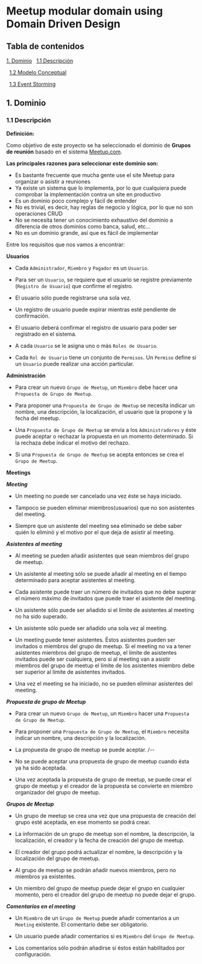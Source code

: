 # Meetup modular domain using Domain Driven Design

## Tabla de contenidos

[1. Dominio](#1-Dominio)
&nbsp;&nbsp;[1.1 Descripción](#11-descripcion)

&nbsp;&nbsp;[1.2 Modelo Conceptual](#12-modelo-conceptual)

&nbsp;&nbsp;[1.3 Event Storming](#13-event-storming)

## 1. Dominio

### 1.1 Descripción

**Definición:**

Como objetivo de este proyecto se ha seleccionado el dominio de **Grupos de reunión** basado en el sistema [Meetup.com](https://www.meetup.com/).

**Las principales razones para seleccionar este dominio son:**

- Es bastante frecuente que mucha gente use el site Meetup para organizar o asistir a reuniones
- Ya existe un sistema que lo implementa, por lo que cualquiera puede comprobar la implementación contra un site en productivo
- Es un dominio poco complejo y fácil de entender
- No es trivial, es decir, hay reglas de negocio y lógica, por lo que no son operaciones CRUD
- No se necesita tener un conocimiento exhaustivo del dominio a diferencia de otros dominios como banca, salud, etc...
- No es un dominio grande, así que es fácil de implementar

Entre los requisitos que nos vamos a encontrar:

**Usuarios**

 - Cada `Administrador`, `Miembro` y `Pagador` es un `Usuario`. 

 - Para ser un `Usuario`, se requiere que el usuario se registre previamente (`Registro de Usuario`) que confirme el registro. 

 - El usuario sólo puede registrarse una sola vez.

 - Un registro de usuario puede expirar mientras esté pendiente de confirmación.
   
 - El usuario deberá confirmar el registro de usuario para poder ser registrado en el sistema.
   
 - A cada `Usuario` se le asigna uno o más `Roles de Usuario`.

 - Cada `Rol de Usuario` tiene un conjunto de `Permisos`. Un `Permiso` define si un `Usuario` puede realizar una acción particular.

**Administración**

 - Para crear un nuevo `Grupo de Meetup`, un `Miembro` debe hacer una `Propuesta de Grupo de Meetup`.

 - Para proponer una `Propuesta de Grupo de Meetup` se necesita indicar un nombre, una descripción, la localización, el usuario que la propone y la fecha del meetup.

 - Una `Propuesta de Grupo de Meetup` se envía a los `Administradores` y éste puede aceptar o rechazar la propuesta en un momento determinado. Si la rechaza debe indicar el motivo del rechazo.

 - Si una `Propuesta de Grupo de Meetup` se acepta entonces se crea el `Grupo de Meetup`.

**Meetings**

***Meeting***

 - Un meeting no puede ser cancelado una vez éste se haya iniciado.

 - Tampoco se pueden eliminar miembros(usuarios) que no son asistentes del meeting.

 - Siempre que un asistente del meeting sea eliminado se debe saber quién lo eliminó y el motivo por el que deja 
   de asistir al meeting.

***Asistentes al meeting***

 - Al meeting se pueden añadir asistentes que sean miembros del grupo de meetup.

 - Un asistente al meeting sólo se puede añadir al meeting en el tiempo determinado para 
   aceptar asistentes al meeting.
 
 - Cada asistente puede traer un número de invitados que no debe superar el número máximo de 
   invitados que puede traer el asistente del meeting.
   
 - Un asistente sólo puede ser añadido si el límite de asistentes al meeting no ha sido superado.

 - Un asistente sólo puede ser añadido una sola vez al meeting.

 - Un meeting puede tener asistentes. Éstos asistentes pueden ser invitados o miembros del grupo
   de meetup. Si el meeting no va a tener asistentes miembros del grupo de meetup, el límite
   de asistentes invitados puede ser cualquiera, pero si al meeting van a asistir miembros del grupo de meetup
   el límite de los asistentes miembro debe ser superior al límite de asistentes invitados.

 - Una vez el meeting se ha iniciado, no se pueden eliminar asistentes del meeting.

***Propuesta de grupo de Meetup***

 - Para crear un nuevo `Grupo de Meetup`, un `Miembro` hacer una `Propuesta de Grupo de Meetup`. 
   
 - Para proponer una `Propuesta de Grupo de Meetup`, el `Miembro` necesita indicar un nombre, una descripción y la localización.

 - La propuesta de grupo de meetup se puede aceptar.
/*--*
 - No se puede aceptar una propuesta de grupo de meetup cuando ésta ya ha sido aceptada.
  
 - Una vez aceptada la propuesta de grupo de meetup, se puede crear el grupo de meetup y el creador 
   de la propuesta se convierte en miembro organizador del grupo de meetup.

***Grupos de Meetup***

 - Un grupo de meetup se crea una vez que una propuesta de creación del grupo esté aceptada, en ese momento se
   podrá crear.

 - La información de un grupo de meetup son el nombre, la descripción, la localización, el creador y la fecha de
   creación del grupo de meetup.

 - El creador del grupo podrá actualizar el nombre, la descripción y la localización del grupo de meetup.

 - Al grupo de meetup se podrán añadir nuevos miembros, pero no miembros ya existentes.

 - Un miembro del grupo de meetup puede dejar el grupo en cualquier momento, pero el creador del grupo de meetup 
   no puede dejar el grupo.

***Comentarios en el meeting***

 - Un `Miembro` de un `Grupo de Meetup` puede añadir comentarios a un `Meeting` existente. El comentario debe ser obligatorio.

 - Un usuario puede añadir comentarios si es `Miembro` del `Grupo de Meetup`. 

 - Los comentarios sólo podrán añadirse si éstos están habilitados por configuración.

